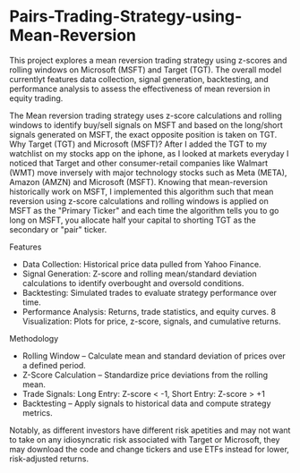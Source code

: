 # Pairs-Trading-Strategy-using-Mean-Reversion
This project explores a mean reversion trading strategy using z-scores and rolling windows on Microsoft (MSFT) and Target (TGT). The overall model currentlyt features data collection, signal generation, backtesting, and performance analysis to assess the effectiveness of mean reversion in equity trading.

The Mean reversion trading strategy uses z-score calculations and rolling windows to identify buy/sell signals on MSFT and based on the long/short signals generated on MSFT, the exact opposite position is taken on TGT. Why Target (TGT) and Microsoft (MSFT)? After I added the TGT to my watchlist on my stocks app on the iphone, as I looked at markets everyday I noticed that Target and other consumer-retail companies like Walmart (WMT) move inversely with major technology stocks such as Meta (META), Amazon (AMZN) and Microsoft (MSFT). Knowing that mean-reversion historically work on MSFT, I implemented this algorithm such that mean reversion using z-score calculations and rolling windows is applied on MSFT as the "Primary Ticker" and each time the algorithm tells you to go long on MSFT, you allocate half your capital to shorting TGT as the secondary or "pair" ticker.

Features
* Data Collection: Historical price data pulled from Yahoo Finance.
* Signal Generation: Z-score and rolling mean/standard deviation calculations to identify overbought and oversold conditions.
* Backtesting: Simulated trades to evaluate strategy performance over time.
* Performance Analysis: Returns, trade statistics, and equity curves.
8 Visualization: Plots for price, z-score, signals, and cumulative returns.

Methodology
* Rolling Window – Calculate mean and standard deviation of prices over a defined period.
* Z-Score Calculation – Standardize price deviations from the rolling mean.
* Trade Signals: Long Entry: Z-score < -1, Short Entry: Z-score > +1
* Backtesting – Apply signals to historical data and compute strategy metrics.

Notably, as different investors have different risk apetities and may not want to take on any idiosyncratic risk associated with Target or Microsoft, they may download the code and change tickers and use ETFs instead for lower, risk-adjusted returns. 

